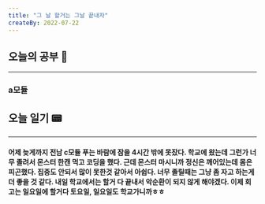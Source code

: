 ```yaml
---
title: "그 날 할거는 그날 끝내자"
createBy: 2022-07-22
---
```

## 오늘의 공부 🎉
---
###  a모듈 


## 오늘 일기 📟
---
#### 어제 늦게까지 전남 c모듈 푸는 바람에 잠을 4시간 밖에 못잤다. 학교에 왔는데 그런가 너무 졸려서 몬스터 한캔 먹고 코딩을 했다. 근데 몬스터 마시니까 정신은 깨어있는데 몸은 피곤했다. 집중도 안되서 많이 못한것 같아서 아쉽다. 너무 졸릴때는 그냥 좀 자고 하는게 더 좋을 것 같다. 내일 학교에서는 할거 다 끝내서 악순환이 되지 않게 해야겠다. 이제 회고는 일요일에 할거다 토요일, 일요일도 학교가니까ㅎㅎ
